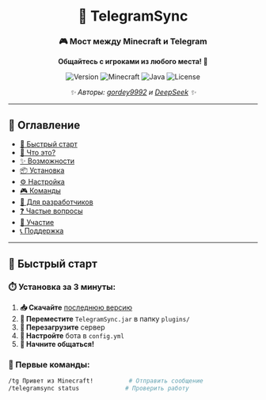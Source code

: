 <div align="center">

# 🔮 TelegramSync

### 🎮 Мост между Minecraft и Telegram
**Общайтесь с игроками из любого места! 💫**

![Version](https://img.shields.io/badge/version-1.0.0-blue?style=for-the-badge)
![Minecraft](https://img.shields.io/badge/Minecraft-1.21-green?style=for-the-badge)
![Java](https://img.shields.io/badge/Java-21-red?style=for-the-badge)
![License](https://img.shields.io/badge/license-MIT-lightgrey?style=for-the-badge)

*✨ Авторы: [gordey9992](https://github.com/gordey9992) и [DeepSeek](https://github.com/DeepSeek-AI) ✨*

</div>

---

## 📖 Оглавление

- [🚀 Быстрый старт](#-быстрый-старт)
- [🎯 Что это?](#-что-это)
- [✨ Возможности](#-возможности)
- [📦 Установка](#-установка)
- [⚙️ Настройка](#️-настройка)
- [🎮 Команды](#-команды)
- [🔧 Для разработчиков](#-для-разработчиков)
- [❓ Частые вопросы](#-частые-вопросы)
- [🤝 Участие](#-участие)
- [📞 Поддержка](#-поддержка)

---

## 🚀 Быстрый старт

### ⏱️ Установка за 3 минуты:

1. **📥 Скачайте** [последнюю версию](https://github.com/gordey9992/TelegramSync/releases)
2. **📂 Переместите** `TelegramSync.jar` в папку `plugins/`
3. **🔄 Перезагрузите** сервер
4. **🤖 Настройте** бота в `config.yml`
5. **💬 Начните общаться!**

### 🎯 Первые команды:
```bash
/tg Привет из Minecraft!          # Отправить сообщение
/telegramsync status             # Проверить работу
